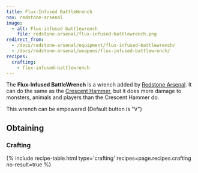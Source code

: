 ```yaml
---
title: Flux-Infused BattleWrench
nav: redstone-arsenal
image:
  - alt: Flux-infused battlewrench
    file: redstone-arsenal/flux-infused-battlewrench.png
redirect_from:
  - /docs/redstone-arsenal/equipment/flux-infused-battlewrench/
  - /docs/redstone-arsenal/weapons/flux-infused-battlewrench/
recipes:
  crafting:
    - flux-infused-battlewrench
---
```


The **Flux-Infused BattleWrench** is a wrench added by [Redstone
Arsenal](/docs/redstone-arsenal/). It can do the same as the [Crescent
Hammer](/docs/crescent-hammer/), but it does more damage to monsters, animals
and players than the Crescent Hammer do.

This wrench can be empowered (Default button is "V")


Obtaining
---------

### Crafting
{% include recipe-table.html type='crafting' recipes=page.recipes.crafting no-result=true %}
